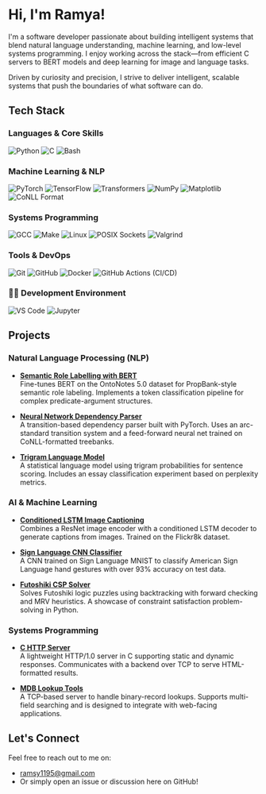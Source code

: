 # Hi, I'm Ramya!

I'm a software developer passionate about building intelligent systems that blend natural language understanding, machine learning, and low-level systems programming. I enjoy working across the stack—from efficient C servers to BERT models and deep learning for image and language tasks.

Driven by curiosity and precision, I strive to deliver intelligent, scalable systems that push the boundaries of what software can do.


## Tech Stack

### Languages & Core Skills
![Python](https://img.shields.io/badge/-Python-3776AB?style=flat&logo=python&logoColor=white)
![C](https://img.shields.io/badge/-C-00599C?style=flat&logo=c&logoColor=white)
![Bash](https://img.shields.io/badge/-Bash-4EAA25?style=flat&logo=gnu-bash&logoColor=white)

### Machine Learning & NLP
![PyTorch](https://img.shields.io/badge/-PyTorch-EE4C2C?style=flat&logo=pytorch&logoColor=white)
![TensorFlow](https://img.shields.io/badge/-TensorFlow-FF6F00?style=flat&logo=tensorflow&logoColor=white)
![Transformers](https://img.shields.io/badge/-Transformers-FFCA28?style=flat&logo=huggingface&logoColor=black)
![NumPy](https://img.shields.io/badge/-NumPy-013243?style=flat&logo=numpy&logoColor=white)
![Matplotlib](https://img.shields.io/badge/-Matplotlib-11557C?style=flat&logo=plotly&logoColor=white)
![CoNLL Format](https://img.shields.io/badge/-CoNLL_Datasets-008000?style=flat)

### Systems Programming
![GCC](https://img.shields.io/badge/-GCC-00599C?style=flat&logo=c&logoColor=white)
![Make](https://img.shields.io/badge/-Makefile-000000?style=flat&logo=gnu&logoColor=white)
![Linux](https://img.shields.io/badge/-Linux-FCC624?style=flat&logo=linux&logoColor=black)
![POSIX Sockets](https://img.shields.io/badge/-POSIX_Sockets-00599C?style=flat)
![Valgrind](https://img.shields.io/badge/-Valgrind-35295E?style=flat)

### Tools & DevOps
![Git](https://img.shields.io/badge/-Git-F05032?style=flat&logo=git&logoColor=white)
![GitHub](https://img.shields.io/badge/-GitHub-181717?style=flat&logo=github)
![Docker](https://img.shields.io/badge/-Docker-2496ED?style=flat&logo=docker&logoColor=white)
![GitHub Actions (CI/CD)](https://img.shields.io/badge/-GitHub_Actions-2088FF?style=flat&logo=githubactions&logoColor=white)


### 🧑‍💻 Development Environment
![VS Code](https://img.shields.io/badge/-VS_Code-007ACC?style=flat&logo=visual-studio-code&logoColor=white)
![Jupyter](https://img.shields.io/badge/-Jupyter-F37626?style=flat&logo=jupyter&logoColor=white)


## Projects

### Natural Language Processing (NLP)
- **[Semantic Role Labelling with BERT](https://github.com/ramsy1195/semantic-role-label-bert)**  
  Fine-tunes BERT on the OntoNotes 5.0 dataset for PropBank-style semantic role labeling. Implements a token classification pipeline for complex predicate-argument structures.

- **[Neural Network Dependency Parser](https://github.com/ramsy1195/nn-dependency-parser)**  
  A transition-based dependency parser built with PyTorch. Uses an arc-standard transition system and a feed-forward neural net trained on CoNLL-formatted treebanks.

- **[Trigram Language Model](https://github.com/ramsy1195/trigram-language-model)**  
  A statistical language model using trigram probabilities for sentence scoring. Includes an essay classification experiment based on perplexity metrics.

### AI & Machine Learning
- **[Conditioned LSTM Image Captioning](https://github.com/ramsy1195/conditioned-lstm-image-captioning)**  
  Combines a ResNet image encoder with a conditioned LSTM decoder to generate captions from images. Trained on the Flickr8k dataset.

- **[Sign Language CNN Classifier](https://github.com/ramsy1195/sign-language-cnn)**  
  A CNN trained on Sign Language MNIST to classify American Sign Language hand gestures with over 93% accuracy on test data.

- **[Futoshiki CSP Solver](https://github.com/ramsy1195/futoshiki-csp-solver)**  
  Solves Futoshiki logic puzzles using backtracking with forward checking and MRV heuristics. A showcase of constraint satisfaction problem-solving in Python.

### Systems Programming
- **[C HTTP Server](https://github.com/ramsy1195/c-http-server)**  
  A lightweight HTTP/1.0 server in C supporting static and dynamic responses. Communicates with a backend over TCP to serve HTML-formatted results.

- **[MDB Lookup Tools](https://github.com/ramsy1195/mdb-http-tools)**  
  A TCP-based server to handle binary-record lookups. Supports multi-field searching and is designed to integrate with web-facing applications.

## Let's Connect

Feel free to reach out to me on:

- ramsy1195@gmail.com
- Or simply open an issue or discussion here on GitHub!


